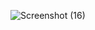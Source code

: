 ![Screenshot (16)](https://github.com/Arshad-ashuu/Bharat-intern/assets/111066886/f7843e46-b522-4fad-8e6c-27a39c67d2c3)
